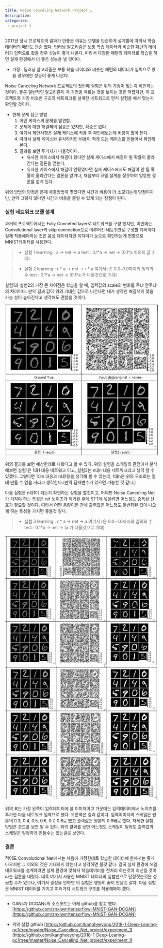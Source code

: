 ```yaml
---
title: Noise Canceling Network Project 1
description:
categories:
 - project 1
---
```



2017년 당시 프로젝트의 결과가 안좋은 이유는 모델을 단순하게 설계함에 따라서 학습 데이터의 패턴도 단순 했다. 딥러닝 알고리즘은 보통 학습 데이터와 비슷한 패턴의 데이터가 입력으로 왔을 경우 성능이 좋게 나온다. 따라서 다양한 패턴의 데이터로 학습을 하면 실제 환경에서 더 좋은 성능을 낼 것이다.

* 가정 : 딥러닝 알고리즘은 보통 학습 데이터와 비슷한 패턴의 데이터가 입력으로 왔을 경우에만 성능이 좋게 나온다.

Noise Canceling Network 프로젝트의 첫번째 실험은 위의 가정이 맞는지 확인하는 것이다. 물론 일반적인 알고리즘이 저 가정을 따르는 것을 보이는 것은 어렵지만, 이 프로젝트와 가장 비슷한 구조의 네트워크를 설계한 네트워크로 먼저 실험을 해서 맞는지 확인할 것이다.

* 현제 문제 접근 방법
  1. 어떤 케이스의 문제를 발견함.
  2. 문제에 대한 해결책의 심증은 있지만, 확증은 없다.
  3. 여기서 제안사항은 실제 케이스에 적용 후 확인해보는데 비용이 많이 든다.
  4. 따라서 실제 케이스와 유사하지만 비용이 적게 드는 케이스를 만들어서 확인해본다.
  5. 결과를 보면 두가지가 나올것이다.
      * 유사한 케이스에서 해결이 됬다면 실제 케이스에서 해결이 될 확률이 올라간다는 결론을 얻는다.
      * 유사한 케이스에서 해결이 안됬었다면 실제 케이스에서도 해결이 안 될 확률이 올라간다는 결론을 얻거나, 처음부터 모델 설계를 잘못하여 엉뚱한 결론을 얻게 된다.    

위의 방법의 단점은 문제 해결방법이 맞았다면 시간과 비용이 더 소모되는게 단점이지만, 만약 그렇지 않다면 시간과 비용을 줄일 수 있게 되는 장점이 된다.

###  실험 네트워크 모델 설계
과거의 프로젝트에서는 Fully Conneted layer로 네트워크를 구성 했지만, 이번에는 Convolutional layer와 skip connection으로 이루어진 네트워크로 구성할 계획이다. 실제 적용해야하는 것은 음성 데이터지만 이지미가 눈으로 확인하는게 편함으로 MNIST데이터를 사용한다.

> * 실험 1
learning :  a -> net -> a
test : 0.1*a -> net -> (0.1\*a 이외의 값 기대)

> * 실험 2
learning : r \* a -> net -> r \* a
여기서 r은 0.0~1.0까지의 임의의 수
test : 0.1\*a -> net -> (0.1\*a 가 나올것으로 기대)

실험1과 실험2의 가장 큰 차이점은 학습을 할 때, 입력값의 scale의 변화를 주냐 안주냐의 차이이다. 만약 결과 값이 위의 기대한 값으로 나온다면 내가 생각한 해결책이 맞을 가능 성이 높아진다고 생각해도 괜찮을 것이다.

  ![ex1-1](/assets/project_1/1-1.JPG)

위의 결과를 보면 예상한데로 나왔다고 할 수 있다. 위의 실험을 스케일의 관점에서 분석해보면 실험1은 1대1 대응 네트워크 이고, 실험2는 n대n 대응 네트워크라고 생각 할 수 있겠다. 그렇다면 1대n 대응과 n대1응을 생각해 볼 수 있는데, 1대n은 위의 구조로는 절대 만들 수 없을 거라고 생각한다.(만약 잠재변수가 있으면 가능할 것 같다.)

다음 실험은 n대1이 되는지 확인하는 실험을 할것이고, 어쩌면 Noise Canceling Net가 가져야 하는 특성은 ref 노이즈가 제거된 후에 STT에 넣을려면 어느정도 증폭된 신호가 필요할 것이다. 따라서 어떤 음량이든 간에 출력값은 어느정도 일반화된 값이 나오게 하는 특성을 가지면 좋을것 같다.  

> * 실험 3
learning : r \* a -> net ->  a
여기서 r은 0.0~1.0까지의 임의의 수
test : 0.1\*a -> net -> (a 가 나올것으로 기대)

  ![ex1-2](/assets/project_1/1-2.JPG)
  ![ex1-3](/assets/project_1/1-3.JPG)

위의 표는 가장 왼쪽이 입력데이터에 쓸 이미지이고 가운데는 입력데이터에서 노이즈를 투가한 다음 네트워크 입력으로 했다. 오른쪽은 결과 값이다. 입력이미지의 스케일은 원본의 0.3, 0.4, 0.5, 0.6, 0.7, 0.8로 했고 출력값은 원본의 0.9배로 했다. 자세한 실험 방법은 코드를 보연 알 수 있다. 위의 결과를 보면 어느정도 스케일이 달라도 출력값의 스케일은 일정하게 만들수는 있는걸로 보인다.

### 결론

적어도 Convolutional Net에서는 처음에 가정한데로 학습한 데이터에 한에서는 좋게 나오지만 그 이외의 것은 기대하지 않는다고 생각하면 될것 같다. 결국 실제 환경에 쓰일 네트워크를 설계하려면 실제 환경에 맞춰서 학습데이터를 전처리 하는것이 최선일 것이라는 결론을 내렸다. 비록 여기서 사용한 MNIST 데이터의 실험만으로 단정짓는것은 성급할 수가 있으나, 여기서 결정을 안하면 이 실험은 영원히 끝이 안날것 같다. 다음 실험은 MNIST 데이터를 가지고 여러가지 네트워크 구조를 적용해봐야 겠다.

---

* GANs과 DCGANs의 소스코드는 아래 github를 참고 했다.
[https://github.com/znxlwm/tensorflow-MNIST-GAN-DCGAN](https://github.com/znxlwm/tensorflow-MNIST-GAN-DCGAN)

* 위의 실험 github
[https://github.com/kangheeyong/2018-1-Deep-Learing-pc1/tree/master/Noise_Canceling_Net_project/experiment_1](https://github.com/kangheeyong/2018-1-Deep-Learing-pc1/tree/master/Noise_Canceling_Net_project/experiment_1)
